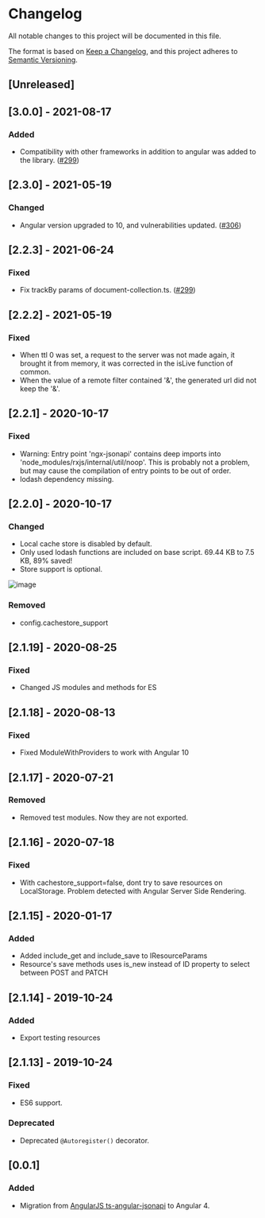 # Changelog

All notable changes to this project will be documented in this file.

The format is based on [Keep a Changelog](https://keepachangelog.com/en/1.0.0/), and this project adheres to [Semantic Versioning](https://semver.org/spec/v2.0.0.html).

## [Unreleased]

## [3.0.0] - 2021-08-17

### Added

-   Compatibility with other frameworks in addition to angular was added to the library. ([#299](https://github.com/reyesoft/ngx-jsonapi/pull/299))

## [2.3.0] - 2021-05-19

### Changed

-   Angular version upgraded to 10, and vulnerabilities updated. ([#306](https://github.com/reyesoft/ngx-jsonapi/pull/306))

## [2.2.3] - 2021-06-24

### Fixed

-   Fix trackBy params of document-collection.ts. ([#299](https://github.com/reyesoft/ngx-jsonapi/pull/299))

## [2.2.2] - 2021-05-19

### Fixed

-   When ttl 0 was set, a request to the server was not made again, it brought it from memory, it was corrected in the isLive function of common.
-   When the value of a remote filter contained '&', the generated url did not keep the '&'.

## [2.2.1] - 2020-10-17

### Fixed

-   Warning: Entry point 'ngx-jsonapi' contains deep imports into 'node_modules/rxjs/internal/util/noop'. This is probably not a problem, but may cause the compilation of entry points to be out of order.
-   lodash dependency missing.

## [2.2.0] - 2020-10-17

### Changed

-   Local cache store is disabled by default.
-   Only used lodash functions are included on base script. 69.44 KB to 7.5 KB, 89% saved!
-   Store support is optional.

![image](https://user-images.githubusercontent.com/938894/96340064-d58a7500-106e-11eb-9181-464186f9e2f1.png)

### Removed

-   config.cachestore_support

## [2.1.19] - 2020-08-25

### Fixed

-   Changed JS modules and methods for ES

## [2.1.18] - 2020-08-13

### Fixed

-   Fixed ModuleWithProviders to work with Angular 10

## [2.1.17] - 2020-07-21

### Removed

-   Removed test modules. Now they are not exported.

## [2.1.16] - 2020-07-18

### Fixed

-   With cachestore_support=false, dont try to save resources on LocalStorage. Problem detected with Angular Server Side Rendering.

## [2.1.15] - 2020-01-17

### Added

-   Added include_get and include_save to IResourceParams
-   Resource's save methods uses is_new instead of ID property to select between POST and PATCH

## [2.1.14] - 2019-10-24

### Added

-   Export testing resources

## [2.1.13] - 2019-10-24

### Fixed

-   ES6 support.

### Deprecated

-   Deprecated `@Autoregister()` decorator.

## [0.0.1]

### Added

-   Migration from [AngularJS ts-angular-jsonapi](https://github.com/reyesoft/ts-angular-jsonapi) to Angular 4.
